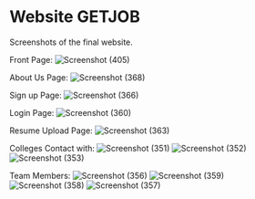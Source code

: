 # Website GETJOB

Screenshots of the final website.

Front Page:
![Screenshot (405)](https://user-images.githubusercontent.com/81909534/123534343-28f2ae00-d73a-11eb-9494-fcc22264110f.png)

About Us Page:
![Screenshot (368)](https://user-images.githubusercontent.com/81909534/123534374-65260e80-d73a-11eb-86e2-d922d5877441.png)

Sign up Page:
![Screenshot (366)](https://user-images.githubusercontent.com/81909534/123534385-7707b180-d73a-11eb-8d0a-4555fb5c51ed.png)

Login Page:
![Screenshot (360)](https://user-images.githubusercontent.com/81909534/123534611-f8ac0f00-d73b-11eb-83d8-c785fef2425b.png)

Resume Upload Page:
![Screenshot (363)](https://user-images.githubusercontent.com/81909534/123534622-0792c180-d73c-11eb-80fa-6f874d3e1d08.png)

Colleges Contact with:
![Screenshot (351)](https://user-images.githubusercontent.com/81909534/123534635-18433780-d73c-11eb-83a7-ea130cfcf34d.png)
![Screenshot (352)](https://user-images.githubusercontent.com/81909534/123534639-1b3e2800-d73c-11eb-9085-c43df34ec0b2.png)
![Screenshot (353)](https://user-images.githubusercontent.com/81909534/123534642-1ed1af00-d73c-11eb-8c93-0d03d8f7089f.png)

Team Members:
![Screenshot (356)](https://user-images.githubusercontent.com/81909534/123534655-3741c980-d73c-11eb-94e2-d0e889da66cd.png)
![Screenshot (359)](https://user-images.githubusercontent.com/81909534/123534656-37da6000-d73c-11eb-97c3-6ccca4604e54.png)
![Screenshot (358)](https://user-images.githubusercontent.com/81909534/123534657-37da6000-d73c-11eb-8ad5-d3e55cefcbbb.png)
![Screenshot (357)](https://user-images.githubusercontent.com/81909534/123534658-3a3cba00-d73c-11eb-98d3-8320fe78efaa.png)
